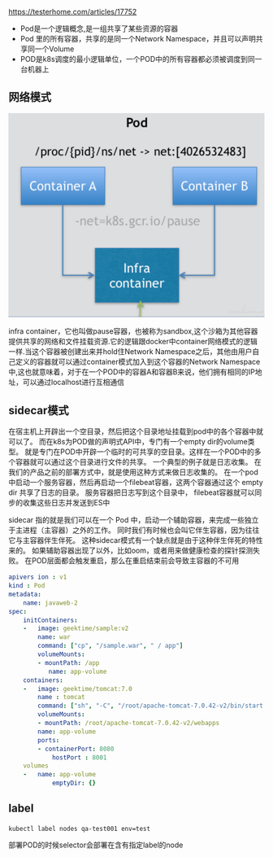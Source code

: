 https://testerhome.com/articles/17752

- Pod是一个逻辑概念,是一组共享了某些资源的容器
- Pod 里的所有容器，共享的是同一个Network Namespace，并且可以声明共享同一个Volume
- POD是k8s调度的最小逻辑单位，一个POD中的所有容器都必须被调度到同一台机器上

## 网络模式

![](./images/pause.png)

infra container，它也叫做pause容器，也被称为sandbox,这个沙箱为其他容器提供共享的网络和文件挂载资源.它的逻辑跟docker中container网络模式的逻辑一样.当这个容器被创建出来并hold住Network Namespace之后，其他由用户自己定义的容器就可以通过container模式加入到这个容器的Network Namespace中,这也就意味着，对于在一个POD中的容器A和容器B来说，他们拥有相同的IP地址，可以通过localhost进行互相通信

## sidecar模式

在宿主机上开辟出一个空目录，然后把这个目录地址挂载到pod中的各个容器中就可以了。 而在k8s为POD做的声明式API中，专门有一个empty dir的volume类型。 就是专门在POD中开辟一个临时的可共享的空目录。这样在一个POD中的多个容器就可以通过这个目录进行文件的共享。 一个典型的例子就是日志收集。 在我们的产品之前的部署方式中，就是使用这种方式来做日志收集的。 在一个pod中启动一个服务容器，然后再启动一个filebeat容器，这两个容器通过这个 empty dir 共享了日志的目录。 服务容器把日志写到这个目录中， filebeat容器就可以同步的收集这些日志并发送到ES中

sidecar 指的就是我们可以在一个 Pod 中，启动一个辅助容器，来完成一些独立于主进程（主容器）之外的工作。 同时我们有时候也会叫它伴生容器，因为往往它与主容器伴生伴死。 这种sidecar模式有一个缺点就是由于这种伴生伴死的特性来的。 如果辅助容器出现了以外，比如oom，或者用来做健康检查的探针探测失败。 在POD层面都会触发重启，那么在重启结束前会导致主容器的不可用


```yaml
apivers ion : v1
kind : Pod
metadata: 
  	name: javaweb-2
spec:
	initContainers:
	-	image: geektime/sample:v2
    	name: war
        command: ["cp", "/sample.war", " / app"]
		volumeMounts:
		- mountPath: /app
		   name: app-volume
	containers:
	-	image: geektime/tomcat:7.0
		name : tomcat
        command: ["sh", "-C", "/root/apache-tomcat-7.0.42-v2/bin/start.sh"]
		volumeMounts:
		- mountPath: /root/apache-tomcat-7.0.42-v2/webapps
		name: app-volume
		ports:
		- containerPort: 8080
			hostPort : 8001
	volumes
    -   name: app-volume
		    emptyDir: {}
```

## label

`kubectl label nodes qa-test001 env=test`

部署POD的时候selector会部署在含有指定label的node
